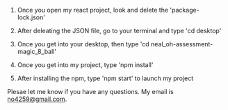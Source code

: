 1. Once you open my react project, look and delete the 'package-lock.json'

2. After deleating the JSON file, go to your terminal and type 'cd desktop'

3. Once you get into your desktop, then type 'cd neal_oh-assessment-magic_8_ball'  

4. Once you get into my project, type 'npm install'

5. After installing the npm, type 'npm start' to launch my project




Plesae let me know if you have any questions. My email is no4259@gmail.com.

